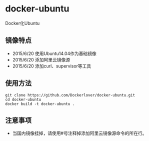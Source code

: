# docker-ubuntu
Docker化Ubuntu

## 镜像特点

- 2015/6/20 使用Ubuntu14.04作为基础镜像
- 2015/6/20 添加阿里云镜像源
- 2015/6/20 添加curl、supervisor等工具

## 使用方法

    git clone https://github.com/Dockerlover/docker-ubuntu.git
    cd docker-ubuntu
    docker build -t docker-ubuntu .
    
## 注意事项

- 当国内镜像挂掉，请使用\#号注释掉添加阿里云镜像源命令的所在行。

